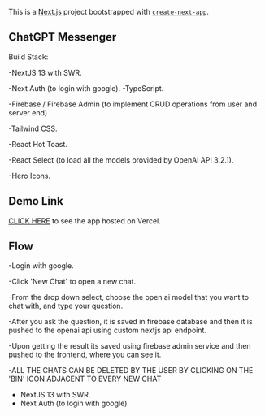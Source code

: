 This is a [Next.js](https://nextjs.org/) project bootstrapped with [`create-next-app`](https://github.com/vercel/next.js/tree/canary/packages/create-next-app).

## ChatGPT Messenger

Build Stack:

-NextJS 13 with SWR.

-Next Auth (to login with google).
-TypeScript.

-Firebase / Firebase Admin (to implement CRUD operations from user and server end)

-Tailwind CSS.

-React Hot Toast.

-React Select (to load all the models provided by 
OpenAi API 3.2.1).

-Hero Icons.


## Demo Link

[CLICK HERE](https://chatgpt-messenger-umber.vercel.app) to see the app hosted on Vercel.

## Flow

-Login with google.

-Click 'New Chat' to open a new chat.

-From the drop down select, choose the open ai model that you want to chat with, and type your question.

-After you ask the question, it is saved in firebase database and then it is pushed to the openai api using custom nextjs api endpoint.

-Upon getting the result its saved using firebase admin service and then pushed to the frontend, where you can see it.

-ALL THE CHATS CAN BE DELETED BY THE USER BY CLICKING ON THE 'BIN' ICON ADJACENT TO EVERY NEW CHAT


<ul>
<li>NextJS 13 with SWR.</li>
<li>Next Auth (to login with google).</li>
</ul>
